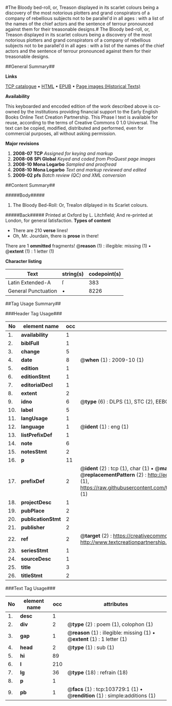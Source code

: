 #The Bloody bed-roll, or, Treason displayed in its scarlet colours being a discovery of the most notorious plotters and grand conspirators of a company of rebellious subjects not to be parallel'd in all ages : with a list of the names of the chief actors and the sentence of terrour pronounced against them for their treasonable designs.#
The Bloody bed-roll, or, Treason displayed in its scarlet colours being a discovery of the most notorious plotters and grand conspirators of a company of rebellious subjects not to be parallel'd in all ages : with a list of the names of the chief actors and the sentence of terrour pronounced against them for their treasonable designs.

##General Summary##

**Links**

[TCP catalogue](http://www.ota.ox.ac.uk/tcp/)  • 
[HTML](http://tei.it.ox.ac.uk/tcp/Texts-HTML/free/A28/A28407.html)  • 
[EPUB](http://tei.it.ox.ac.uk/tcp/Texts-EPUB/free/A28/A28407.epub) • 
[Page images (Historical Texts)](https://data.historicaltexts.jisc.ac.uk/view?pubId=eebo-15558780e&pageId=eebo-15558780e-103729-1)

**Availability**

This keyboarded and encoded edition of the
	       work described above is co-owned by the institutions
	       providing financial support to the Early English Books
	       Online Text Creation Partnership. This Phase I text is
	       available for reuse, according to the terms of Creative
	       Commons 0 1.0 Universal. The text can be copied,
	       modified, distributed and performed, even for
	       commercial purposes, all without asking permission.

**Major revisions**

1. __2008-07__ __TCP__ *Assigned for keying and markup*
1. __2008-08__ __SPi Global__ *Keyed and coded from ProQuest page images*
1. __2008-10__ __Mona Logarbo__ *Sampled and proofread*
1. __2008-10__ __Mona Logarbo__ *Text and markup reviewed and edited*
1. __2009-02__ __pfs__ *Batch review (QC) and XML conversion*

##Content Summary##

#####Body#####

1. The Bloody Bed-Roll: Or, Treaſon diſplayed in its Scarlet colours.

#####Back#####
Printed at Oxford by L. Litchfield; And re-printed at London, for general ſatisfaction.
**Types of content**

  * There are 210 **verse** lines!
  * Oh, Mr. Jourdain, there is **prose** in there!

There are 1 **ommitted** fragments! 
 @__reason__ (1) : illegible: missing (1)  •  @__extent__ (1) : 1 letter (1)

**Character listing**


|Text|string(s)|codepoint(s)|
|---|---|---|
|Latin Extended-A|ſ|383|
|General Punctuation|•|8226|

##Tag Usage Summary##

###Header Tag Usage###

|No|element name|occ|attributes|
|---|---|---|---|
|1.|__availability__|1||
|2.|__biblFull__|1||
|3.|__change__|5||
|4.|__date__|8| @__when__ (1) : 2009-10 (1)|
|5.|__edition__|1||
|6.|__editionStmt__|1||
|7.|__editorialDecl__|1||
|8.|__extent__|2||
|9.|__idno__|6| @__type__ (6) : DLPS (1), STC (2), EEBO-CITATION (1), OCLC (1), VID (1)|
|10.|__label__|5||
|11.|__langUsage__|1||
|12.|__language__|1| @__ident__ (1) : eng (1)|
|13.|__listPrefixDef__|1||
|14.|__note__|6||
|15.|__notesStmt__|2||
|16.|__p__|11||
|17.|__prefixDef__|2| @__ident__ (2) : tcp (1), char (1)  •  @__matchPattern__ (2) : ([0-9\-]+):([0-9IVX]+) (1), (.+) (1)  •  @__replacementPattern__ (2) : http://eebo.chadwyck.com/downloadtiff?vid=$1&page=$2 (1), https://raw.githubusercontent.com/textcreationpartnership/Texts/master/tcpchars.xml#$1 (1)|
|18.|__projectDesc__|1||
|19.|__pubPlace__|2||
|20.|__publicationStmt__|2||
|21.|__publisher__|2||
|22.|__ref__|2| @__target__ (2) : https://creativecommons.org/publicdomain/zero/1.0/ (1), http://www.textcreationpartnership.org/docs/. (1)|
|23.|__seriesStmt__|1||
|24.|__sourceDesc__|1||
|25.|__title__|3||
|26.|__titleStmt__|2||


###Text Tag Usage###

|No|element name|occ|attributes|
|---|---|---|---|
|1.|__desc__|1||
|2.|__div__|2| @__type__ (2) : poem (1), colophon (1)|
|3.|__gap__|1| @__reason__ (1) : illegible: missing (1)  •  @__extent__ (1) : 1 letter (1)|
|4.|__head__|2| @__type__ (1) : sub (1)|
|5.|__hi__|89||
|6.|__l__|210||
|7.|__lg__|36| @__type__ (18) : refrain (18)|
|8.|__p__|1||
|9.|__pb__|1| @__facs__ (1) : tcp:103729:1 (1)  •  @__rendition__ (1) : simple:additions (1)|
